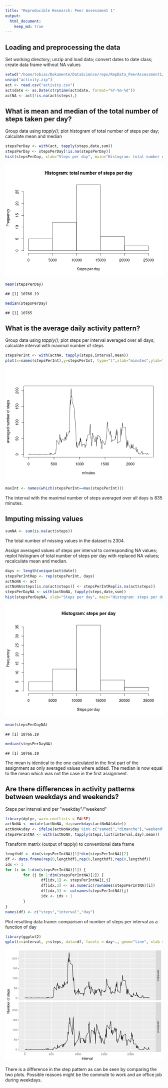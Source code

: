 ```yaml
---
title: "Reproducible Research: Peer Assessment 1"
output: 
  html_document:
    keep_md: true
---
```



## Loading and preprocessing the data
Set working directory; unzip and load data; convert dates to date class; create data frame without NA values

```r
setwd("/home/tobias/Dokumente/DataScience/repo/RepData_PeerAssessment1/")
unzip("activity.zip")
act <- read.csv("activity.csv")
act$date <- as.Date(strptime(act$date, format="%Y-%m-%d"))
actNA <- act[!is.na(act$steps),]
```

## What is mean and median of the total number of steps taken per day?
Group data using *tapply()*; plot histogram of total number of steps per day; calculate mean and median

```r
stepsPerDay <- with(act, tapply(steps,date,sum))
stepsPerDay <- stepsPerDay[!is.na(stepsPerDay)]
hist(stepsPerDay, xlab="Steps per day", main="Histogram: total number of steps per day")
```

![](PA1_template_files/figure-html/unnamed-chunk-2-1.png)<!-- -->

```r
mean(stepsPerDay)
```

```
## [1] 10766.19
```

```r
median(stepsPerDay)
```

```
## [1] 10765
```

## What is the average daily activity pattern?
Group data using *tapply()*; plot steps per interval averaged over all days; calculate interval with maximal number of steps

```r
stepsPerInt <- with(actNA, tapply(steps,interval,mean))
plot(x=names(stepsPerInt),y=stepsPerInt, type="l",xlab="minutes",ylab="averaged number of steps")
```

![](PA1_template_files/figure-html/unnamed-chunk-3-1.png)<!-- -->

```r
maxInt <- names(which(stepsPerInt==max(stepsPerInt)))
```
The interval with the maximal number of steps averaged over all days is 835 minutes.

## Imputing missing values

```r
sumNA <- sum(is.na(act$steps))
```
The total number of missing values in the dataset is 2304. 

Assign averaged values of steps per interval to corresponding NA values; replot histogram of total number of steps per day with replaced NA values; recalculate mean and median.

```r
days <- length(unique(act$date))
stepsPerIntRep <- rep(stepsPerInt, days)
actNoNA <- act
actNoNA$steps[is.na(act$steps)] <- stepsPerIntRep[is.na(act$steps)]
stepsPerDayNA <- with(actNoNA, tapply(steps,date,sum))
hist(stepsPerDayNA, xlab="Steps per day", main="Histogram: steps per day")
```

![](PA1_template_files/figure-html/unnamed-chunk-5-1.png)<!-- -->

```r
mean(stepsPerDayNA)
```

```
## [1] 10766.19
```

```r
median(stepsPerDayNA)
```

```
## [1] 10766.19
```
The mean is identical to the one calculated in the first part of the assignment as only averaged values where added. The median is now equal to the mean which was not the case in the first assignment.

## Are there differences in activity patterns between weekdays and weekends?
Steps per interval and per "weekday"/"weekend"

```r
library(dplyr, warn.conflicts = FALSE)
actNoNA <- mutate(actNoNA, day=weekdays(actNoNA$date))
actNoNA$day <- ifelse(actNoNA$day %in% c("samedi","dimanche"),"weekend","weekday")
stepsPerIntNA <- with(actNoNA, tapply(steps,list(interval,day),mean))
```
Transform matrix (output of tapply) to conventional data frame

```r
lengthdf <- dim(stepsPerIntNA)[1]*dim(stepsPerIntNA)[2]
df <- data.frame(rep(0,lengthdf),rep(0,lengthdf),rep(0,lengthdf))
idx <- 1
for (i in 1:dim(stepsPerIntNA)[1]) {
        for (j in 1:dim(stepsPerIntNA)[2]) {
                df[idx,1] <- stepsPerIntNA[i,j]
                df[idx,2] <- as.numeric(rownames(stepsPerIntNA)[i])
                df[idx,3] <- colnames(stepsPerIntNA)[j]
                idx <- idx + 1
        }
}
names(df) <- c("steps","interval","day")
```
Plot resulting data frame: comparison of number of steps per interval as a function of day

```r
library(ggplot2)
qplot(x=interval, y=steps, data=df, facets = day~., geom="line", xlab = "Interval", ylab = "Number of steps")
```

![](PA1_template_files/figure-html/unnamed-chunk-8-1.png)<!-- -->

There is a difference in the step pattern as can be seen by comparing the two plots. Possible reasons might be the commute to work and an office job during weekdays.
